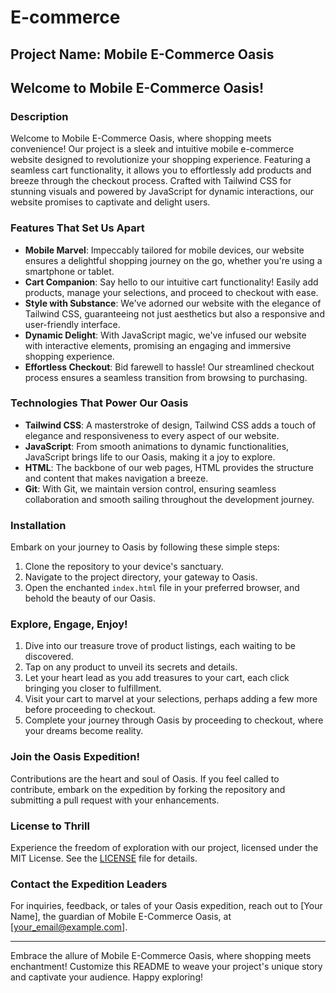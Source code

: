 # E-commerce
## Project Name: Mobile E-Commerce Oasis

## Welcome to Mobile E-Commerce Oasis!

### Description
Welcome to Mobile E-Commerce Oasis, where shopping meets convenience! Our project is a sleek and intuitive mobile e-commerce website designed to revolutionize your shopping experience. Featuring a seamless cart functionality, it allows you to effortlessly add products and breeze through the checkout process. Crafted with Tailwind CSS for stunning visuals and powered by JavaScript for dynamic interactions, our website promises to captivate and delight users.

### Features That Set Us Apart
- **Mobile Marvel**: Impeccably tailored for mobile devices, our website ensures a delightful shopping journey on the go, whether you're using a smartphone or tablet.
- **Cart Companion**: Say hello to our intuitive cart functionality! Easily add products, manage your selections, and proceed to checkout with ease.
- **Style with Substance**: We've adorned our website with the elegance of Tailwind CSS, guaranteeing not just aesthetics but also a responsive and user-friendly interface.
- **Dynamic Delight**: With JavaScript magic, we've infused our website with interactive elements, promising an engaging and immersive shopping experience.
- **Effortless Checkout**: Bid farewell to hassle! Our streamlined checkout process ensures a seamless transition from browsing to purchasing.

### Technologies That Power Our Oasis
- **Tailwind CSS**: A masterstroke of design, Tailwind CSS adds a touch of elegance and responsiveness to every aspect of our website.
- **JavaScript**: From smooth animations to dynamic functionalities, JavaScript brings life to our Oasis, making it a joy to explore.
- **HTML**: The backbone of our web pages, HTML provides the structure and content that makes navigation a breeze.
- **Git**: With Git, we maintain version control, ensuring seamless collaboration and smooth sailing throughout the development journey.

### Installation
Embark on your journey to Oasis by following these simple steps:
1. Clone the repository to your device's sanctuary.
2. Navigate to the project directory, your gateway to Oasis.
3. Open the enchanted `index.html` file in your preferred browser, and behold the beauty of our Oasis.

### Explore, Engage, Enjoy!
1. Dive into our treasure trove of product listings, each waiting to be discovered.
2. Tap on any product to unveil its secrets and details.
3. Let your heart lead as you add treasures to your cart, each click bringing you closer to fulfillment.
4. Visit your cart to marvel at your selections, perhaps adding a few more before proceeding to checkout.
5. Complete your journey through Oasis by proceeding to checkout, where your dreams become reality.

### Join the Oasis Expedition!
Contributions are the heart and soul of Oasis. If you feel called to contribute, embark on the expedition by forking the repository and submitting a pull request with your enhancements.

### License to Thrill
Experience the freedom of exploration with our project, licensed under the MIT License. See the [LICENSE](LICENSE) file for details.

### Contact the Expedition Leaders
For inquiries, feedback, or tales of your Oasis expedition, reach out to [Your Name], the guardian of Mobile E-Commerce Oasis, at [your_email@example.com].

---

Embrace the allure of Mobile E-Commerce Oasis, where shopping meets enchantment! Customize this README to weave your project's unique story and captivate your audience. Happy exploring!
